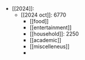 - [[2024]]:
	- [[2024 oct]]: 6770
		- [[food]]
		- [[entertainment]]
		- [[household]]: 2250
		- [[academic]] 
		- [[miscelleneus]]
		- 
 
